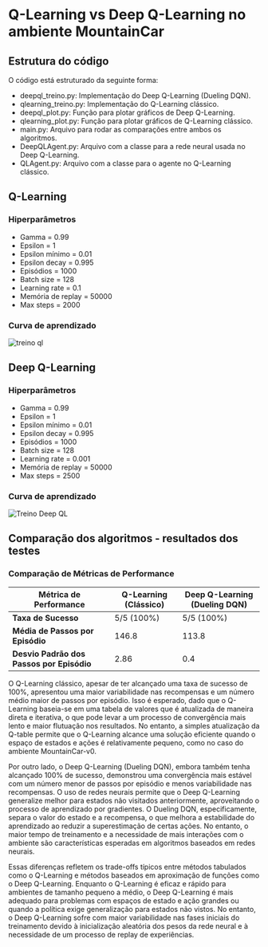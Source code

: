 # Q-Learning vs Deep Q-Learning no ambiente MountainCar

## Estrutura do código

O código está estruturado da seguinte forma:

- deepql_treino.py: Implementação do Deep Q-Learning (Dueling DQN).
- qlearning_treino.py: Implementação do Q-Learning clássico.
- deepql_plot.py: Função para plotar gráficos de Deep Q-Learning.
- qlearning_plot.py: Função para plotar gráficos de Q-Learning clássico.
- main.py: Arquivo para rodar as comparações entre ambos os algoritmos.
- DeepQLAgent.py: Arquivo com a classe para a rede neural usada no Deep Q-Learning.
- QLAgent.py: Arquivo com a classe para o agente no Q-Learning clássico.


## Q-Learning

### Hiperparâmetros

- Gamma = 0.99
- Epsilon = 1
- Epsilon mínimo = 0.01
- Epsilon decay = 0.995
- Episódios = 1000
- Batch size = 128
- Learning rate = 0.1
- Memória de replay = 50000
- Max steps = 2000

### Curva de aprendizado

![treino ql](https://github.com/user-attachments/assets/a36726b7-9e4c-471b-b8e9-def6104b82ed)

## Deep Q-Learning

### Hiperparâmetros

- Gamma = 0.99
- Epsilon = 1
- Epsilon mínimo = 0.01
- Epsilon decay = 0.995
- Episódios = 1000
- Batch size = 128
- Learning rate = 0.001
- Memória de replay = 50000
- Max steps = 2500

### Curva de aprendizado

![Treino Deep QL](https://github.com/user-attachments/assets/95fb14b6-e9a0-4a4d-81a9-484b2145e7c5)

## Comparação dos algoritmos - resultados dos testes

### Comparação de Métricas de Performance

| **Métrica de Performance**      | **Q-Learning (Clássico)**    | **Deep Q-Learning (Dueling DQN)**   |
|---------------------------------|------------------------------|-------------------------------------|
| **Taxa de Sucesso**                        | 5/5 (100%)      | 5/5 (100%)        |
| **Média de Passos por Episódio**           | 146.8           | 113.8             |
| **Desvio Padrão dos Passos por Episódio**  | 2.86            | 0.4               |

O Q-Learning clássico, apesar de ter alcançado uma taxa de sucesso de 100%, apresentou uma maior variabilidade nas recompensas e um número médio maior de passos por episódio. Isso é esperado, dado que o Q-Learning baseia-se em uma tabela de valores que é atualizada de maneira direta e iterativa, o que pode levar a um processo de convergência mais lento e maior flutuação nos resultados. No entanto, a simples atualização da Q-table permite que o Q-Learning alcance uma solução eficiente quando o espaço de estados e ações é relativamente pequeno, como no caso do ambiente MountainCar-v0.

Por outro lado, o Deep Q-Learning (Dueling DQN), embora também tenha alcançado 100% de sucesso, demonstrou uma convergência mais estável com um número menor de passos por episódio e menos variabilidade nas recompensas. O uso de redes neurais permite que o Deep Q-Learning generalize melhor para estados não visitados anteriormente, aproveitando o processo de aprendizado por gradientes. O Dueling DQN, especificamente, separa o valor do estado e a recompensa, o que melhora a estabilidade do aprendizado ao reduzir a superestimação de certas ações. No entanto, o maior tempo de treinamento e a necessidade de mais interações com o ambiente são características esperadas em algoritmos baseados em redes neurais.

Essas diferenças refletem os trade-offs típicos entre métodos tabulados como o Q-Learning e métodos baseados em aproximação de funções como o Deep Q-Learning. Enquanto o Q-Learning é eficaz e rápido para ambientes de tamanho pequeno a médio, o Deep Q-Learning é mais adequado para problemas com espaços de estado e ação grandes ou quando a política exige generalização para estados não vistos. No entanto, o Deep Q-Learning sofre com maior variabilidade nas fases iniciais do treinamento devido à inicialização aleatória dos pesos da rede neural e à necessidade de um processo de replay de experiências.



